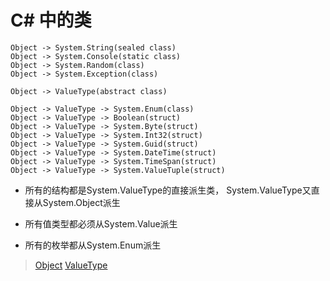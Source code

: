 # C# 中的类

    Object -> System.String(sealed class)
    Object -> System.Console(static class)
    Object -> System.Random(class)
    Object -> System.Exception(class)
    
    Object -> ValueType(abstract class)

    Object -> ValueType -> System.Enum(class)
    Object -> ValueType -> Boolean(struct)
    Object -> ValueType -> System.Byte(struct)
    Object -> ValueType -> System.Int32(struct)
    Object -> ValueType -> System.Guid(struct)
    Object -> ValueType -> System.DateTime(struct)
    Object -> ValueType -> System.TimeSpan(struct)
    Object -> ValueType -> System.ValueTuple(struct)


* 所有的结构都是System.ValueType的直接派生类， System.ValueType又直接从System.Object派生

* 所有值类型都必须从System.Value派生

* 所有的枚举都从System.Enum派生




> [Object](https://docs.microsoft.com/en-us/dotnet/api/system.object?view=netframework-4.7.2)
> [ValueType](https://docs.microsoft.com/en-us/dotnet/api/system.valuetype)
